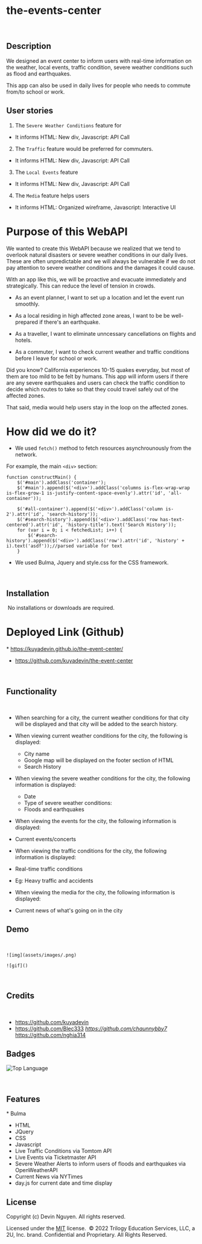 # the-events-center
​
## Description 

We designed an event center to inform users with real-time information on the weather, local events, traffic condition, severe weather conditions such as flood and earthquakes. 


This app can also be used in daily lives for people who needs to commute from/to school or work. 

## User stories
 
 1. The `Severe Weather Conditions` feature for 
 - It informs HTML: New div, Javascript: API Call

 2. The `Traffic` feature would be preferred for commuters. 
 - It informs HTML: New div, Javascript: API Call

 3. The `Local Events` feature 
 - It informs HTML: New div, Javascript: API Call 

 4. The `Media` feature helps users
 - It informs HTML: Organized wireframe, Javascript: Interactive UI



# Purpose of this WebAPI

We wanted to create this WebAPI because we realized that we tend to overlook natural disasters or severe weather conditions in our daily lives.
These are often unpredictable and we will always be vulnerable if we do not pay attention to severe weather conditions and the damages it could cause.

With an app like this, we will be proactive and evacuate immediately and strategically. This can reduce the level of tension in crowds.

- As an event planner, I want to set up a location and let the event run smoothly. 

- As a local residing in high affected zone areas, I want to be be well-prepared if there's an earthquake. 

- As a traveller, I want to eliminate unncessary cancellations on flights and hotels.

- As a commuter, I want to check current weather and traffic conditions before I leave for school or work. 

Did you know? California experiences 10-15 quakes everyday, but most of them are too mild to be felt by humans.
This app will inform users if there are any severe earthquakes and users can check the traffic condition to decide which routes to take so that they could travel safely out of the affected zones. 

That said, media would help users stay in the loop on the affected zones.


# How did we do it?

- We used `fetch()` method to fetch resources asynchrounously from the network. 

For example, the main `<div>` section:

```
function constructMain() {
    $('#main').addClass('container');
    $('#main').append($('<div>').addClass('columns is-flex-wrap-wrap is-flex-grow-1 is-justify-content-space-evenly').attr('id', 'all-container'));

    $('#all-container').append($('<div>').addClass('column is-2').attr('id', 'search-history'));
    $('#search-history').append($('<div>').addClass('row has-text-centered').attr('id', 'history-title').text('Search History'));
    for (var i = 0; i < fetchedList; i++) {
        $('#search-history').append($('<div>').addClass('row').attr('id', 'history' + i).text('asdf'));//parsed variable for text
    }

```



- We used Bulma, Jquery and style.css for the CSS framework.


​
## Installation
​
No installations or downloads are required. 


# Deployed Link (Github)

​* https://kuyadevin.github.io/the-event-center/

* https://github.com/kuyadevin/the-event-center

​
## Functionality 
​
- When searching for a city, the current weather conditions for that city will be displayed and that city will be added to the search history. 
  
- When viewing current weather conditions for the city, the following is displayed:
  * City name 
  * Google map will be displayed on the footer section of HTML 
  * Search History

  
- When viewing the severe weather conditions for the city, the following information is displayed:
  * Date
  * Type of severe weather conditions:
  - Floods and earthquakes

- When viewing the events for the city, the following information is displayed:
* Current events/concerts 

- When viewing the traffic conditions for the city, the following information is displayed:
* Real-time traffic conditions
- Eg: Heavy traffic and accidents

- When viewing the media for the city, the following information is displayed:
* Current news of what's going on in the city


## Demo 

​
```
![img](assets/images/.png)

![gif]()
```
​
​
## Credits
​
* https://github.com/kuyadevin
* https://github.com/Blec333
*​ https://github.com/chaunnybby7
​* https://github.com/nghia314


## Badges

![Top Language](https://img.shields.io/github/languages/top/kuyadevin/the-event-center)


​
## Features

​* Bulma
* HTML
* JQuery
* CSS
* Javascript 
​
* Live Traffic Conditions via Tomtom API
* Live Events via Ticketmaster API
* Severe Weather Alerts to inform users of floods and earthquakes via OpenWeatherAPI
* Current News via NYTimes 
* day.js for current date and time display




## License

  Copyright (c) Devin Nguyen. All rights reserved.
  
  Licensed under the [MIT](LICENSE) license.
​
© 2022 Trilogy Education Services, LLC, a 2U, Inc. brand. Confidential and Proprietary. All Rights Reserved.
